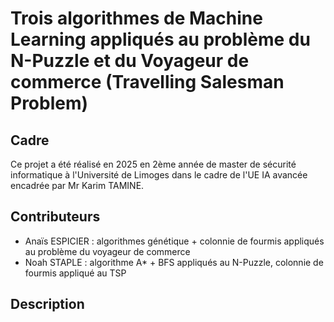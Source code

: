 # Trois algorithmes de Machine Learning appliqués au problème du N-Puzzle et du Voyageur de commerce (Travelling Salesman Problem)

## Cadre

Ce projet a été réalisé en 2025 en 2ème année de master de sécurité informatique à l'Université de Limoges dans le cadre de l'UE IA avancée encadrée par Mr Karim TAMINE. 

## Contributeurs 

- Anaïs ESPICIER : algorithmes génétique + colonnie de fourmis appliqués au problème du voyageur de commerce
- Noah STAPLE : algorithme A* + BFS appliqués au N-Puzzle, colonnie de fourmis appliqué au TSP

## Description

